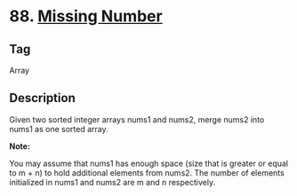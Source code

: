 # 88. [Missing Number][1]

## Tag
Array

## Description
Given two sorted integer arrays nums1 and nums2, merge nums2 into nums1 as one sorted array.

**Note:**

You may assume that nums1 has enough space (size that is greater or equal to m + n) to hold additional elements from nums2. The number of elements initialized in nums1 and nums2 are m and n respectively.

[1]: https://leetcode.com/problems/merge-sorted-array/#/description